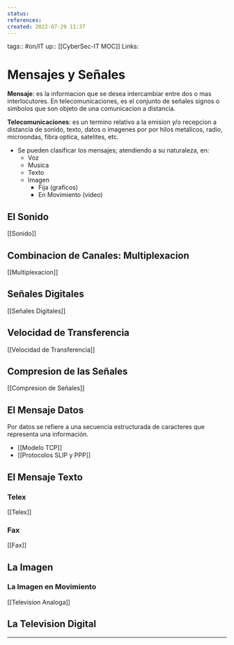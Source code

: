 ```yaml
---
status:
references:
created: 2022-07-29 11:37
---
```

tags:: #on/IT 
up:: [[CyberSec-IT MOC]]
Links: 
# Mensajes y Señales 
**Mensaje**: es la informacion que se desea intercambiar entre dos o mas interlocutores. En telecomunicaciones, es el conjunto de señales signos o simbolos que son objeto de una comunicacion a distancia.

**Telecomunicaciones**: es un termino relativo a la emision y/o recepcion a distancia de sonido, texto, datos o imagenes por por hilos metalicos, radio, microondas, fibra optica, satelites, etc.

- Se pueden clasificar los mensajes; atendiendo a su naturaleza, en:
	- Voz
	- Musica
	- Texto
	- Imagen
		- Fija (graficos)
		- En Movimiento (video)

## El Sonido 
[[Sonido]]

## Combinacion de Canales: Multiplexacion
[[Multiplexacion]]

## Señales Digitales
[[Señales Digitales]]

## Velocidad de Transferencia
[[Velocidad de Transferencia]]

## Compresion de las Señales
[[Compresion de Señales]]

## El Mensaje Datos
Por datos se refiere a una secuencia estructurada de caracteres que representa una información.

- [[Modelo TCP]]
- [[Protocolos SLIP y PPP]]

## El Mensaje Texto
### Telex
[[Telex]]
### Fax
[[Fax]]

## La Imagen
### La Imagen en Movimiento
[[Television Analoga]]
## La Television Digital
___
